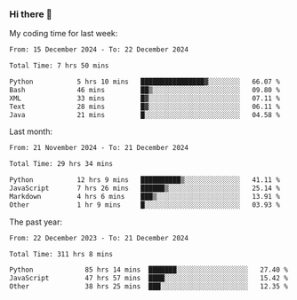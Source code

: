 ### Hi there 👋

My coding time for last week:

<!--START_SECTION:week-->

```txt
From: 15 December 2024 - To: 22 December 2024

Total Time: 7 hrs 50 mins

Python           5 hrs 10 mins   ████████████████▓░░░░░░░░   66.07 %
Bash             46 mins         ██▒░░░░░░░░░░░░░░░░░░░░░░   09.80 %
XML              33 mins         █▓░░░░░░░░░░░░░░░░░░░░░░░   07.11 %
Text             28 mins         █▓░░░░░░░░░░░░░░░░░░░░░░░   06.11 %
Java             21 mins         █░░░░░░░░░░░░░░░░░░░░░░░░   04.58 %
```

<!--END_SECTION:week-->

Last month:

<!--START_SECTION:month-->

```txt
From: 21 November 2024 - To: 21 December 2024

Total Time: 29 hrs 34 mins

Python           12 hrs 9 mins   ██████████▒░░░░░░░░░░░░░░   41.11 %
JavaScript       7 hrs 26 mins   ██████▒░░░░░░░░░░░░░░░░░░   25.14 %
Markdown         4 hrs 6 mins    ███▒░░░░░░░░░░░░░░░░░░░░░   13.91 %
Other            1 hr 9 mins     █░░░░░░░░░░░░░░░░░░░░░░░░   03.93 %
```

<!--END_SECTION:month-->

The past year:

<!--START_SECTION:year-->

```txt
From: 22 December 2023 - To: 21 December 2024

Total Time: 311 hrs 8 mins

Python             85 hrs 14 mins  ███████░░░░░░░░░░░░░░░░░░   27.40 %
JavaScript         47 hrs 57 mins  ████░░░░░░░░░░░░░░░░░░░░░   15.42 %
Other              38 hrs 25 mins  ███░░░░░░░░░░░░░░░░░░░░░░   12.35 %
```

<!--END_SECTION:year-->

